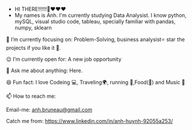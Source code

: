 - HI THERE!!!!!!👋❤️❤️❤️
- My names is Anh. I'm currently studying Data Analysist. I know python, mySQL, visual studio code, tableau, specially familiar with pandas, numpy, sklearn

🎯 I’m currently focusing on: Problem-Solving, business analysist⭐️ star the projects if you like it 🤩.

😌 I’m currently open for: A new job opportunity

💬 Ask me about anything: Here.

😄 Fun fact: I love Codeing 💻, Traveling🌍, running 🏃,Food(🍲) and Music 🎵

📫 How to reach me:

Email-me: anh.bruneau@gmail.com

Catch me from: https://www.linkedin.com/in/anh-huynh-92055a253/
